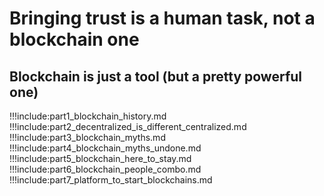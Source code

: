 # Bringing trust is a human task, not a blockchain one

## Blockchain is just a tool (but a pretty powerful one)

!!!include:part1_blockchain_history.md
!!!include:part2_decentralized_is_different_centralized.md
!!!include:part3_blockchain_myths.md
!!!include:part4_blockchain_myths_undone.md
!!!include:part5_blockchain_here_to_stay.md
!!!include:part6_blockchain_people_combo.md
!!!include:part7_platform_to_start_blockchains.md